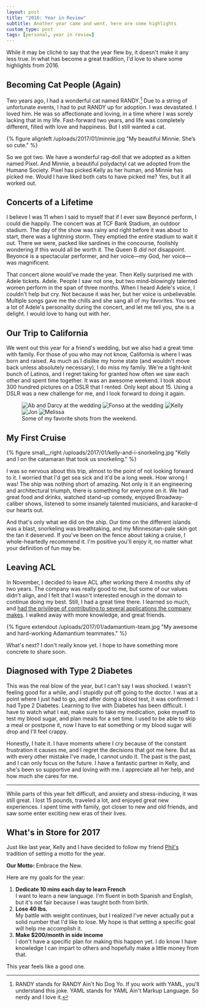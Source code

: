 ```yaml
---
layout: post
title: "2016: Year in Review"
subtitle: Another year came and went, here are some highlights
custom_type: post
tags: [personal, year in review]
---
```

While it may be cliché to say that the year flew by, it doesn't make it any less true. In what has become a great tradition, I'd love to share some highlights from 2016.

## Becoming Cat People (Again)

Two years ago, I had a wonderful cat named RANDY.[^randyjoke] Due to a string of unfortunate events, I had to put RANDY up for adoption. I was devastated. I loved him. He was so affectionate and loving, in a time where I was sorely lacking that in my life. Fast-forward two years, and life was completely different, filled with love and happiness. But I still wanted a cat.

{% figure alignleft /uploads/2017/01/minnie.jpg "My beautiful Minnie. She’s so cute." %}

So we got two. We have a wonderful rag-doll that we adopted as a kitten named Pixel. And Minnie, a beautiful polydactyl cat we adopted from the Humane Society. Pixel has picked Kelly as her human, and Minnie has picked me. Would I have liked both cats to have picked me? Yes, but it all worked out.

## Concerts of a Lifetime

I believe I was 11 when I said to myself that if I ever saw Beyoncé perform, I could die happily. The concert was at TCF Bank Stadium, an outdoor stadium. The day of the show was rainy and right before it was about to start, there was a lightning storm. They emptied the entire stadium to wait it out. There we were, packed like sardines in the concourse, foolishly wondering if this would all be worth it. The Queen B *did not* disappoint. Beyoncé is a spectacular performer, and her voice—my God, her voice—was magnificent.

That concert alone would've made the year. Then Kelly surprised me with Adele tickets. Adele. People I saw not one, but two mind-blowingly talented women perform in the span of three months. When I heard Adele's voice, I couldn't help but cry. Not because it was her, but her voice is unbelievable. Multiple songs gave me the chills and she sang all of my favorites. You see a lot of Adele's personality during the concert, and let me tell you, she is a delight. I would love to hang out with her.

## Our Trip to California

We went out this year for a friend's wedding, but we also had a great time with family. For those of you who may not know, California is where I was born and raised. As much as I dislike my home state (and wouldn't move back unless absolutely necessary), I do miss my family. We're a tight-knit bunch of Latinos, and I regret taking for granted how often we saw each other and spent time together. It was an awesome weekend. I took about 300 hundred pictures on a DSLR that I rented. Only kept about 15. Using a DSLR was a new challenge for me, and I look forward to doing it again.

<figure class="photo-grid">
  <img class="grid-thirds" src="{{ site.url }}/uploads/2017/01/ab-and-darcy.jpg" alt="Ab and Darcy at the wedding">
  <img class="grid-thirds" src="{{ site.url }}/uploads/2017/01/fonso.jpg" alt="Fonso at the wedding">
  <img class="grid-thirds" src="{{ site.url }}/uploads/2017/01/kelly.jpg" alt="Kelly">
  <img class="grid-half" src="{{ site.url }}/uploads/2017/01/jon.jpg" alt="Jon">
  <img class="grid-half" src="{{ site.url }}/uploads/2017/01/melissa.jpg" alt="Melissa">
  <figcaption>Some of my favorite shots from the weekend.</figcaption>
</figure>

## My First Cruise

{% figure small__right /uploads/2017/01/kelly-and-i-snorkeling.jpg "Kelly and I on the catamaran that took us snorkeling." %}

I was so nervous about this trip, almost to the point of not looking forward to it. I worried that I'd get sea sick and it'd be a long week. How wrong I was! The ship was nothing short of amazing. Not only is it an engineering and architectural triumph, there is something for everyone on it. We had great food and drinks, watched stand-up comedy, enjoyed Broadway-caliber shows, listened to some insanely talented musicians, and karaoke-d our hearts out.

And that's only what we did on the ship. Our time on the different islands was a blast, snorkeling was breathtaking, and my Minnesotan-pale skin got the tan it deserved. If you've been on the fence about taking a cruise, I whole-heartedly recommend it. I'm positive you'll enjoy it, no matter what your definition of fun may be.

## Leaving ACL

In November, I decided to leave ACL after working there 4 months shy of two years. The company was really good to me, but some of our values didn't align, and I felt that I wasn't interested enough in the domain to continue doing my best. Still, I had a great time there. I learned so much, and [had the privilege of contributing to several applications the company makes](/2016/11/goodbye-acl/). I walked away with more knowledge, and great friends.

{% figure extendout /uploads/2017/01/adamantium-team.jpg "My awesome and hard-working Adamantium teammates." %}

What's next? I don't really know yet. I hope to have something more concrete to share soon.

## Diagnosed with Type 2 Diabetes

This was the real blow of the year, but I can't say I was shocked. I wasn't feeling good for a while, and I stupidly put off going to the doctor. I was at a point where I just had to go, and after doing a blood test, it was confirmed: I had Type 2 Diabetes. Learning to live with Diabetes has been difficult. I have to watch what I eat, make sure to take my medication, poke myself to test my blood sugar, and plan meals for a set time. I used to be able to skip a meal or postpone it, now I have to eat something or my blood sugar will drop and I'll feel crappy.

Honestly, I hate it. I have moments where I cry because of the constant frustration it causes me, and I regret the decisions that got me here. But as with every other mistake I've made, I cannot undo it. The past is the past, and I can only focus on the future. I have a fantastic partner in Kelly, and she's been so supportive and loving with me. I appreciate all her help, and how much she cares for me.

---

While parts of this year felt difficult, and anxiety and stress-inducing, it was still great. I lost 15 pounds, traveled a lot, and enjoyed great new experiences. I spent time with family, got closer to new and old friends, and saw some enter exciting new eras of their lives.

## What's in Store for 2017

Just like last year, Kelly and I have decided to follow my friend [Phil's](https://twitter.com/philsmithdesign) tradition of setting a motto for the year.

**Our Motto:** Embrace the New.

Here are my goals for the year:

1. **Dedicate 10 mins each day to learn French**    
I want to learn a new language. I'm fluent in both Spanish and English, but it's not fair because I was taught both from birth.
2. **Lose 40 lbs.**    
My battle with weight continues, but I realized I've never actually put a solid number that I'd like to lose. My hope is that setting a specific goal will help me accomplish it.
3. **Make $200/month in side income**    
I don't have a specific plan for making this happen yet. I do know I have knowledge I can impart to others and hopefully make a little money from that.

This year feels like a good one.

[^randyjoke]: RANDY stands for RANDY Ain't No Dog Yo. If you work with YAML, you'll understand this joke. YAML stands for YAML Ain't Markup Language. So nerdy and I love it.
